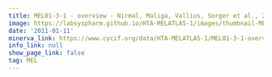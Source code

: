```yaml
---
title: MEL01-3-1 - overview - Nirmal, Maliga, Vallius, Sorger et al., 2021
image: https://labsyspharm.github.io/HTA-MELATLAS-1/images/thumbnail-MEL01-3-1-overview.jpg
date: '2011-01-11'
minerva_link: https://www.cycif.org/data/HTA-MELATLAS-1/MEL01-3-1-overview
info_link: null
show_page_link: false
tag: MEL
---
```

